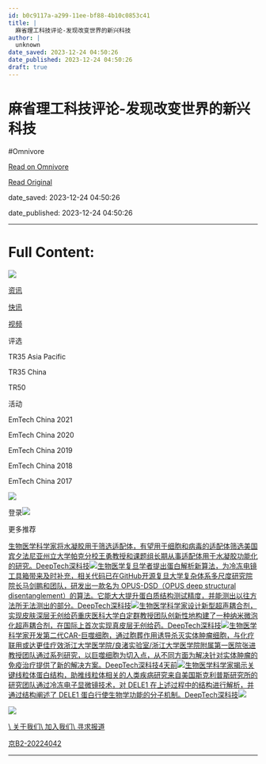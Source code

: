 ```yaml
---
id: b0c9117a-a299-11ee-bf88-4b10c0853c41
title: |
  麻省理工科技评论-发现改变世界的新兴科技
author: |
  unknown
date_saved: 2023-12-24 04:50:26
date_published: 2023-12-24 04:50:26
draft: true
---
```


# 麻省理工科技评论-发现改变世界的新兴科技
#Omnivore

[Read on Omnivore](https://omnivore.app/me/-18c9d7b346f)

[Read Original](https://www.mittrchina.com/news/detail/12801)

date_saved: 2023-12-24 04:50:26

date_published: 2023-12-24 04:50:26

--- 

# Full Content: 

[![](https://proxy-prod.omnivore-image-cache.app/0x0,sMQVtcTRXZ0D_hHjoPN3tQYT9qj1oRxrChIi68ZPXytY/https://www.mittrchina.com/static/media/logo.61d59098.svg)](https://www.mittrchina.com/news)

[资讯](https://www.mittrchina.com/news)

[快讯](https://www.mittrchina.com/breaking)

[视频](https://www.mittrchina.com/video)

评选

TR35 Asia Pacific

TR35 China

TR50

活动

EmTech China 2021

EmTech China 2020

EmTech China 2019

EmTech China 2018

EmTech China 2017

![](https://proxy-prod.omnivore-image-cache.app/0x0,snD_r5jXn78dddjXDE8499yD2UCBbb-qpGqsWwMG67yk/https://www.mittrchina.com/static/media/search.dcc84b00.svg)

登录![](https://proxy-prod.omnivore-image-cache.app/0x0,sBzrL_9fKpUUv3xxFMTkimY-EEtiliJMvwLCfkX2Gljo/https://www.mittrchina.com/static/media/arrows.4498368a.svg)

更多推荐

[生物医学科学家将水凝胶用于筛选适配体，有望用于细胞和病毒的适配体筛选美国宾夕法尼亚州立大学帕克分校王勇教授和课题组长期从事适配体用于水凝胶功能化的研究。DeepTech深科技![](https://proxy-prod.omnivore-image-cache.app/0x0,sL6wndSTQmBE7UfkQSTmt3mkGCdJ_HxZDYH6kLykF2JA/https://image.deeptechchina.com/article/2023121018374563726.png?imageView2/2/w/296/h/178)](https://www.mittrchina.com/news/detail/12747)[生物医学复旦学者提出蛋白解析新算法，为冷冻电镜工具箱带来及时补充，相关代码已在GitHub开源复旦大学复杂体系多尺度研究院院长马剑鹏和团队，研发出一款名为 OPUS-DSD（OPUS deep structural disentanglement）的算法。它能大大提升蛋白质结构测试精度，并能测出以往方法所无法测出的部分。DeepTech深科技![](https://proxy-prod.omnivore-image-cache.app/0x0,sZehc88LfDRkHRluxSXOcDAmJmMlsEbGbct95QyLMijs/https://image.deeptechchina.com/article/2023120418372617973.png?imageView2/2/w/296/h/178)](https://www.mittrchina.com/news/detail/12724)[生物医学科学家设计新型超声耦合剂，实现皮肤深层无创给药重庆医科大学白定群教授团队创新性地构建了一种纳米微泡化超声耦合剂，在国际上首次实现真皮层无创给药。DeepTech深科技![](https://proxy-prod.omnivore-image-cache.app/0x0,s6IBGDTO3wnOKYUuybuL02Db0D8uXW7lV-K9oOfQrf0w/https://image.deeptechchina.com/article/2023120418145667779.png?imageView2/2/w/296/h/178)](https://www.mittrchina.com/news/detail/12720)[生物医学科学家开发第二代CAR-巨噬细胞，通过胞葬作用诱导杀灭实体肿瘤细胞，与化疗联用或达更佳疗效浙江大学医学院/良渚实验室/浙江大学医学院附属第一医院张进教授团队通过系列研究，以巨噬细胞为切入点，从不同方面为解决针对实体肿瘤的免疫治疗提供了新的解决方案。DeepTech深科技4天前![](https://proxy-prod.omnivore-image-cache.app/0x0,s60B40xzsA0zcYIO5ewxblGwqexY17FxbWCnMYPHXIaA/https://image.deeptechchina.com/article/2023121922092331977.png?imageView2/2/w/296/h/178)](https://www.mittrchina.com/news/detail/12779)[生物医学科学家揭示关键线粒体蛋白结构，助推线粒体相关的人类疾病研究来自美国斯克利普斯研究所的研究团队通过冷冻电子显微镜技术，对 DELE1 在上述过程中的结构进行解析，并通过结构阐述了 DELE1 蛋白行使生物学功能的分子机制。DeepTech深科技![](https://proxy-prod.omnivore-image-cache.app/0x0,szWRMScrRp7-ErCiCGSgvcu41vYWf7s1dgdPt07ffufk/https://image.deeptechchina.com/article/2023120817465842931.png?imageView2/2/w/296/h/178)](https://www.mittrchina.com/news/detail/12738)

![](https://proxy-prod.omnivore-image-cache.app/0x0,s8Mz8PvQJc2vogdQTNb0gaBb7P3SUYvBgFEFtxNqE9Ck/https://www.mittrchina.com/static/media/logo-footer.624d26c3.svg)

[\\ 关于我们](https://www.mittrchina.com/about)[\\ 加入我们](https://www.mittrchina.com/about)[\\ 寻求报道](https://www.mittrchina.com/about)

[京B2-20224042](https://dxzhgl.miit.gov.cn/dxxzsp/xkz/xkzgl/resource/qiyesearch.jsp?num=%25E5%258C%2597%25E4%25BA%25AC%25E6%25BC%2594%25E7%25BB%258E%25E7%25A7%2591%25E6%258A%2580%25E6%259C%2589%25E9%2599%2590%25E5%2585%25AC%25E5%258F%25B8&type=xuke)

[](http://www.beian.gov.cn/portal/registerSystemInfo?recordcode=11010502040579)

---

